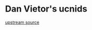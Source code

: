 Dan Vietor's ucnids
===================

[upstream source](https://wxp.vietorweather.net/util/ucnids.c)
